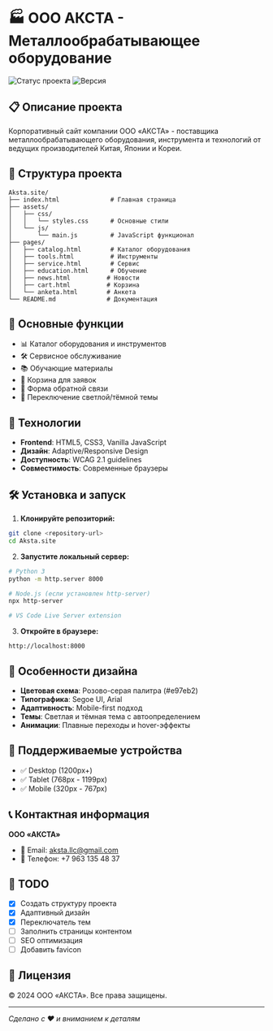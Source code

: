 # 🏭 ООО АКСТА - Металлообрабатывающее оборудование

![Статус проекта](https://img.shields.io/badge/статус-в_разработке-yellow)
![Версия](https://img.shields.io/badge/версия-1.0.0-blue)

## 📋 Описание проекта

Корпоративный сайт компании ООО «АКСТА» - поставщика металлообрабатывающего оборудования, инструмента и технологий от ведущих производителей Китая, Японии и Кореи.

## 📁 Структура проекта

```
Aksta.site/
├── index.html              # Главная страница
├── assets/
│   ├── css/
│   │   └── styles.css      # Основные стили
│   └── js/
│       └── main.js         # JavaScript функционал
├── pages/
│   ├── catalog.html        # Каталог оборудования
│   ├── tools.html          # Инструменты
│   ├── service.html        # Сервис
│   ├── education.html      # Обучение
│   ├── news.html          # Новости
│   ├── cart.html          # Корзина
│   └── anketa.html        # Анкета
└── README.md              # Документация
```

## 🎯 Основные функции

- 📊 Каталог оборудования и инструментов
- 🛠️ Сервисное обслуживание
- 📚 Обучающие материалы
- 🛒 Корзина для заявок
- 📝 Форма обратной связи
- 🌙 Переключение светлой/тёмной темы

## 🚀 Технологии

- **Frontend**: HTML5, CSS3, Vanilla JavaScript
- **Дизайн**: Adaptive/Responsive Design
- **Доступность**: WCAG 2.1 guidelines
- **Совместимость**: Современные браузеры

## 🛠️ Установка и запуск

1. **Клонируйте репозиторий:**
```bash
git clone <repository-url>
cd Aksta.site
```

2. **Запустите локальный сервер:**
```bash
# Python 3
python -m http.server 8000

# Node.js (если установлен http-server)
npx http-server

# VS Code Live Server extension
```

3. **Откройте в браузере:**
```
http://localhost:8000
```

## 🎨 Особенности дизайна

- **Цветовая схема**: Розово-серая палитра (#e97eb2)
- **Типографика**: Segoe UI, Arial
- **Адаптивность**: Mobile-first подход
- **Темы**: Светлая и тёмная тема с автоопределением
- **Анимации**: Плавные переходы и hover-эффекты

## 📱 Поддерживаемые устройства

- ✅ Desktop (1200px+)
- ✅ Tablet (768px - 1199px)  
- ✅ Mobile (320px - 767px)

## 📞 Контактная информация

**ООО «АКСТА»**
- 📧 Email: aksta.llc@gmail.com
- 📱 Телефон: +7 963 135 48 37

## 📝 TODO

- [x] Создать структуру проекта
- [x] Адаптивный дизайн
- [x] Переключатель тем
- [ ] Заполнить страницы контентом
- [ ] SEO оптимизация
- [ ] Добавить favicon

## 📄 Лицензия

© 2024 ООО «АКСТА». Все права защищены.

---
*Сделано с ❤️ и вниманием к деталям*